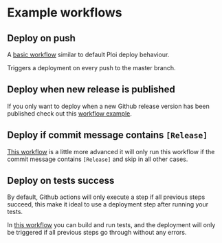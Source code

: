 # Example workflows

## Deploy on push
A [basic workflow](deploy-on-push.yml) similar to default Ploi deploy behaviour.

Triggers a deployment on every push to the master branch.

## Deploy when new release is published
If you only want to deploy when a new Github release version has been published check out this [workflow example](deploy-on-new-release.yml).

## Deploy if commit message contains `[Release]`
[This workflow](deploy-if-message-contains.yml) is a little more advanced it will only run this workflow if the commit message contains `[Release]` and skip in all other cases. 

## Deploy on tests success
By default, Github actions will only execute a step if all previous steps succeed, this make it ideal to use a deployment step after running your tests.

In [this workflow](deploy-on-tests-success.yml) you can build and run tests, and the deployment will only be triggered if all previous steps go through without any errors.
